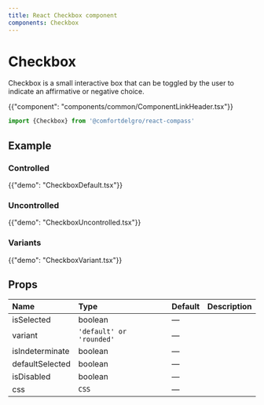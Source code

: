 ```yaml
---
title: React Checkbox component
components: Checkbox
---
```


# Checkbox

<p class="description">Checkbox is a small interactive box that can be toggled by the user to indicate an affirmative or negative choice.</p>

{{"component": "components/common/ComponentLinkHeader.tsx"}}

```jsx
import {Checkbox} from '@comfortdelgro/react-compass'
```

## Example

### Controlled

{{"demo": "CheckboxDefault.tsx"}}

### Uncontrolled

{{"demo": "CheckboxUncontrolled.tsx"}}

### Variants

{{"demo": "CheckboxVariant.tsx"}}

## Props

| Name            | Type                     | Default | Description |
| :-------------- | :----------------------- | :------ | :---------- |
| isSelected      | boolean                  | —       |             |
| variant         | `'default' or 'rounded'` | —       |             |
| isIndeterminate | boolean                  | —       |             |
| defaultSelected | boolean                  | —       |             |
| isDisabled      | boolean                  | —       |             |
| css             | `CSS`                    | —       |             |
